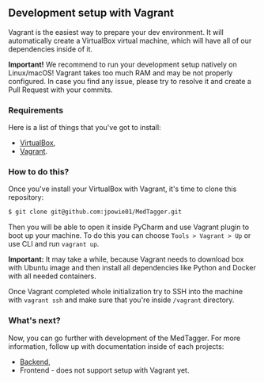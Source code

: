 Development setup with Vagrant
------------------------------

Vagrant is the easiest way to prepare your dev environment. It will automatically create a VirtualBox virtual machine,
 which will have all of our dependencies inside of it.

**Important!** We recommend to run your development setup natively on Linux/macOS! Vagrant takes too much RAM and may
 be not properly configured. In case you find any issue, please try to resolve it and create a Pull Request with your
 commits.

### Requirements 

Here is a list of things that you've got to install:
- [VirtualBox](https://www.virtualbox.org),
- [Vagrant](https://www.vagrantup.com).

### How to do this?

Once you've install your VirtualBox with Vagrant, it's time to clone this repository:

```bash
$ git clone git@github.com:jpowie01/MedTagger.git
```

Then you will be able to open it inside PyCharm and use Vagrant plugin to boot up your machine. To do this
 you can choose `Tools > Vagrant > Up` or use CLI and run `vagrant up`.   

**Important:** It may take a while, because Vagrant needs to download box with Ubuntu image and then install
 all dependencies like Python and Docker with all needed containers.

Once Vagrant completed whole initialization try to SSH into the machine with `vagrant ssh` and make sure that
 you're inside `/vagrant` directory. 

### What's next?

Now, you can go further with development of the MedTagger. For more information, follow up with documentation
 inside of each projects:

 - [Backend](/backend/docs/development_in_vagrant.md),
 - Frontend - does not support setup with Vagrant yet.

